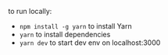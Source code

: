 to run locally:
- `npm install -g yarn` to install Yarn
- `yarn` to install dependencies
- `yarn dev` to start dev env on localhost:3000
